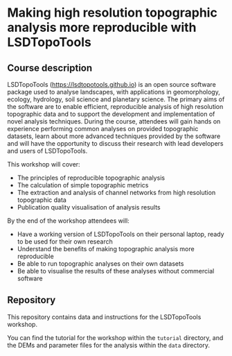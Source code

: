 # Making high resolution topographic analysis more reproducible with LSDTopoTools 

## Course description

LSDTopoTools (https://lsdtopotools.github.io) is an open source software package used to analyse landscapes, with applications in geomorphology, ecology, hydrology, soil science and planetary science. The primary aims of the software are to enable efficient, reproducible analysis of high resolution topographic data and to support the development and implementation of novel analysis techniques. During the course, attendees will gain hands on experience performing common analyses on provided topographic datasets, learn about more advanced techniques provided by the software and will have the opportunity to discuss their research with lead developers and users of LSDTopoTools.

This workshop will cover:

- The principles of reproducible topographic analysis
- The calculation of simple topographic metrics
- The extraction and analysis of channel networks from high resolution topographic data
- Publication quality visualisation of analysis results

By the end of the workshop attendees will:

- Have a working version of LSDTopoTools on their personal laptop, ready to be used for their own research
- Understand the benefits of making topographic analysis more reproducible
- Be able to run topographic analyses on their own datasets
- Be able to visualise the results of these analyses without commercial software

## Repository

This repository contains data and instructions for the LSDTopoTools workshop.

You can find the tutorial for the workshop within the `tutorial` directory, and the DEMs and parameter files for the analysis within the `data` directory.

